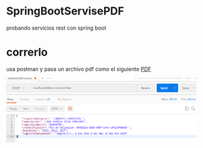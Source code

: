 # SpringBootServisePDF
probando servicios rest con spring boot

# correrlo
usa postman y pasa un archivo pdf como el siguiente
[PDF](https://github.com/Qleoz12/SpringBootServisePDF/Constancia(1).pdf)

![alt text](https://github.com/Qleoz12/SpringBootServisePDF/blob/master/Captura.PNG)
